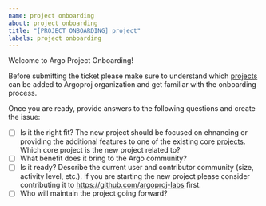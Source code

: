 ```yaml
---
name: project onboarding
about: project onboarding
title: "[PROJECT ONBOARDING] project"
labels: project onboarding
---
```


Welcome to Argo Project Onboarding! 

Before submitting the ticket please make sure to understand which [projects](../../community/ecosystem-projects.md) can be added to Argoproj organization and get familiar with the onboarding process. 

Once you are ready, provide answers to the following questions and create the issue:

- [ ] Is it the right fit? The new project should be focused on ehnancing or providing the additional features to one of the existing core
[projects](https://github.com/argoproj/argoproj#what-is-argoproj). Which core project is the new project related to?
- [ ] What benefit does it bring to the Argo community?
- [ ] Is it ready? Describe the current user and contributor community (size, activity level, etc.). If you are starting the new project please
consider contributing it to https://github.com/argoproj-labs first.
- [ ] Who will maintain the project going forward?
